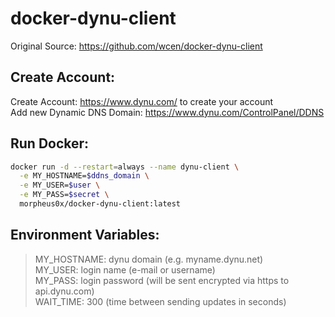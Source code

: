 # docker-dynu-client

Original Source: https://github.com/wcen/docker-dynu-client  


## Create Account:

Create Account: https://www.dynu.com/ to create your account  
Add new Dynamic DNS Domain: https://www.dynu.com/ControlPanel/DDNS  


## Run Docker:

```sh
docker run -d --restart=always --name dynu-client \
  -e MY_HOSTNAME=$ddns_domain \
  -e MY_USER=$user \
  -e MY_PASS=$secret \
  morpheus0x/docker-dynu-client:latest
```


## Environment Variables:

>MY_HOSTNAME: dynu domain (e.g. myname.dynu.net)  
>MY_USER: login name (e-mail or username)  
>MY_PASS: login password (will be sent encrypted via https to api.dynu.com)  
>WAIT_TIME: 300 (time between sending updates in seconds)  

